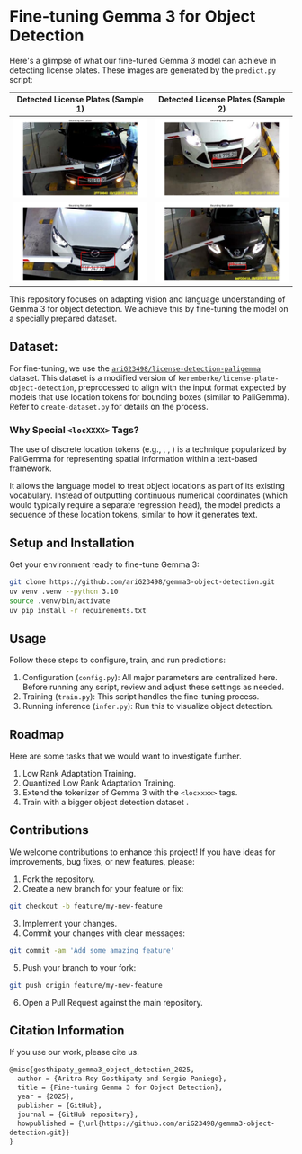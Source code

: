 # Fine-tuning Gemma 3 for Object Detection

Here's a glimpse of what our fine-tuned Gemma 3 model can achieve in detecting license plates. These images are generated by the `predict.py` script:

| Detected License Plates (Sample 1) | Detected License Plates (Sample 2) |
| :--------------------------------: | :--------------------------------: |
|      ![](outputs/output_0.png)     |      ![](outputs/output_4.png)     |
|      ![](outputs/output_1.png)     |      ![](outputs/output_5.png)     |

This repository focuses on adapting vision and language understanding of Gemma 3 for object detection. We achieve this by fine-tuning the model on a specially prepared dataset.

## Dataset:

For fine-tuning, we use the [`ariG23498/license-detection-paligemma`](https://huggingface.co/datasets/ariG23498/license-detection-paligemma) dataset. This dataset is a modified version of `keremberke/license-plate-object-detection`, preprocessed to align with the input format expected by models that use location tokens for bounding boxes (similar to PaliGemma). Refer to `create-dataset.py` for details on the process.

### Why Special `<locXXXX>` Tags?

The use of discrete location tokens (e.g., <loc0000>, <loc0512>, <loc1023>) is a technique popularized by PaliGemma for representing spatial information within a text-based framework.

It allows the language model to treat object locations as part of its existing vocabulary. Instead of outputting continuous numerical coordinates (which would typically require a separate regression head), the model predicts a sequence of these location tokens, similar to how it generates text.

## Setup and Installation

Get your environment ready to fine-tune Gemma 3:

```bash
git clone https://github.com/ariG23498/gemma3-object-detection.git
uv venv .venv --python 3.10
source .venv/bin/activate
uv pip install -r requirements.txt
```

## Usage

Follow these steps to configure, train, and run predictions:

1. Configuration (`config.py`): All major parameters are centralized here. Before running any script, review and adjust these settings as needed.
2. Training (`train.py`): This script handles the fine-tuning process.
3. Running inference (`infer.py`): Run this to visualize object detection.

## Roadmap

Here are some tasks that we would want to investigate further.

1. Low Rank Adaptation Training.
2. Quantized Low Rank Adaptation Training.
3. Extend the tokenizer of Gemma 3 with the `<locxxxx>` tags.
4. Train with a bigger object detection dataset .


## Contributions

We welcome contributions to enhance this project! If you have ideas for improvements, bug fixes, or new features, please:

1. Fork the repository.
2. Create a new branch for your feature or fix:
```bash
git checkout -b feature/my-new-feature
```
3. Implement your changes.
4. Commit your changes with clear messages:
```bash
git commit -am 'Add some amazing feature'
```
5. Push your branch to your fork:
```bash
git push origin feature/my-new-feature
```
6. Open a Pull Request against the main repository.

## Citation Information

If you use our work, please cite us.
```
@misc{gosthipaty_gemma3_object_detection_2025,
  author = {Aritra Roy Gosthipaty and Sergio Paniego},
  title = {Fine-tuning Gemma 3 for Object Detection},
  year = {2025},
  publisher = {GitHub},
  journal = {GitHub repository},
  howpublished = {\url{https://github.com/ariG23498/gemma3-object-detection.git}}
}
```
